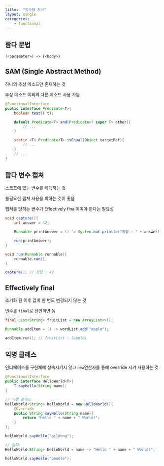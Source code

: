 ```yaml
---
title:  "함수형 자바"
layout: single
categories:
    - functional
---
```


## 람다 문법
`(<parameter>) -> {<body>}`

## SAM (Single Abstract Method)
하나의 추상 메소드만 존재하는 것

추상 메소드 이외의 다른 메소드 사용 가능
```java
@FunctinoalInterface
public interface Predicate<T>{
    boolean test(T t);

    default Predicate<T> and(Predicate<? super T> other){
        // ...
    }

    static <T> Predicate<T> isEqual(Object targetRef){
        // ...
    }
    // ...
}
```

## 람다 변수 캡쳐
스코프에 있는 변수를 획득하는 것

불필요한 캡쳐 사용을 피하는 것이 좋음

캡쳐를 당하는 변수가 Effectively final이여야 한다는 필요성
```java
void capture(){
    int answer = 42;

    Runnable printAnswer = () -> System.out.println("정답 : " + answer);

    run(printAnswer);
}

void run(Runnable runnable){
    runnable.run();
}

capture(); // 정답 : 42
```

## Effectively final
초기화 된 이후 값이 한 번도 변경되지 않는 것

변수를 `final`로 선언하면 됨
```java
final List<String> fruitList = new ArrayList<>();

Runnable addItem = () -> wordList.add("apple");

addItem.run(); // fruitList : [apple]
```

## 익명 클래스
인터페이스를 구현체에 상속시키지 않고 `new`연산자를 통해 override 시켜 사용하는 것
```java
@FunctionalInterface
public interface HelloWorld<T>{
    T sayHello(String name);
}

// 익명 클래스
HelloWorld<String> helloWorld = new HelloWorld(){
    @Override
    public String sayHello(String name){
        return "Hello " + name + " World!";
    }
};

helloWorld.sayHello("gildong");

// 람다
HelloWorld<String> helloWorld = name -> "Hello " + name + " World!";

helloWorld.sayHello("poodle");
```
